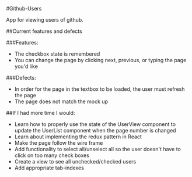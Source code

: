 #Github-Users

App for viewing users of github. 

##Current features and defects

###Features:
- The checkbox state is remembered
- You can change the page by clicking next, previous, or typing the page you'd like

###Defects:
- In order for the page in the textbox to be loaded, the user must refresh the page
- The page does not match the mock up

##If I had more time I would:
- Learn how to properly use the state of the UserView component to update the UserList component when the page number is changed
- Learn about implementing the redux pattern in React
- Make the page follow the wire frame
- Add functionality to select all/unselect all so the user doesn't have to click on too many check boxes
- Create a view to see all unchecked/checked users
- Add appropriate tab-indexes
